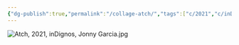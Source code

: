 ```yaml
---
{"dg-publish":true,"permalink":"/collage-atch/","tags":["c/2021","c/inDignos","c/clock","c/woman","c/space","c/zodiac","c/animal"],"created":"2024-01-22T14:07:36.000-05:00","updated":"2024-04-15T12:04:08.696-04:00"}
---
```



![Atch, 2021, inDignos, Jonny Garcia.jpg](/img/user/MEDIA/Atch,%202021,%20inDignos,%20Jonny%20Garcia.jpg)
